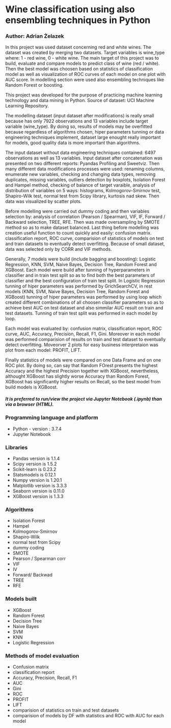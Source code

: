 # Wine classification using also ensembling techniques in Python
### Author: Adrian Żelazek

In this project was used dataset concerning red and white wines. The dataset was created by merging two datasets. Target variables is wine_type where: 1 - red wine, 0 - white wine.
The main target of this project was to build, evaluate and compare models to predict class of wine (red / white). Then the best model was choosen based on statistics of classification model as well as visualization of ROC curves of each model on one plot with AUC score. In modelling section were used also ensembling techniques like Random Forest or boosting.

This project was developed for the purpose of practicing machine learning technology and data mining in Python.
Source of dataset: UCI Machine Learning Repository.

The modelling dataset (input dataset after modifications) is really small because has only 7922 observations and 13 variables include target variable (wine_type). By doing so, results of models may be overfitted because regardless of algorithms chosen, hiper parameters tunning or data engineering techniques implement, dataset large enought really important for models, good quality data is more important than algorithms.

The input dataset without data engineering techniques contained: 6497 observations as well as 13 variables. Input dataset after concatenation was presented on two different reports: Pyandas Profiling and Sweetviz.
Then many different data modifications processes were used: renaming columns, enumerate new variables, checking and changing data types, removing duplicates, missing variables, outliers detection by boxplots, Isolation Forest and Hampel method, checking of balance of target varaible, analysis of distribution of variables on 5 ways: histograms, Kolmogorov-Smirnov test, Shapiro-Wilk test, normal test from Scipy library, kurtosis nad skew.
Then data was visualized by scatter plots.

Before modelling were carried out dummy coding and then variables selection by: analysis of correlation (Pearson / Spearman), VIF, IF, Forward / Backward selection, TREE, RFE. Then was made oversampling by SMOTE method so as to make dataset balanced. Last thing before modelling was creation useful function to count quickly and easily: confusion matrix. classification report, ROC curve, comparision of statistics of models on test and train datasets to eventually detect overfitting. Because of small dataset, data was selected only by CORR and VIF methods.

Generally, 7 models were build (include bagging and boosting): Logistic Regression, KNN, SVM, Naive Bayes, Decision Tree, Random Forest and XGBoost. Each model were build after tunning of hyperparameters in classifier and in train test split so as to find both the best parameters of classifier and the best configuration of train test split.
In Logistic Regression tunning of hiper parameters was performed by GrichSearchCV, in rest models (KNN, SVM, Naive Bayes, Decision Tree, Random Forest and XGBoost) tunning of hiper parameters was performed by using loop which created different combinations of all choosen classifier parameters so as to achieve best AUC on test dataset and also simmilar AUC result on train and test datasets. Tunning of train test split was performed in each model by loop.

Each model was evaluated by: confusion matrix, classification report, ROC curve, AUC, Accuracy, Precision, Recall, F1, Gini. Moreover in each model was performed comparision of results on train and test dataset to eventually detect overfitting. Moveorver 2 plots for easy business interpretaion was plot from each model: PROFIT, LIFT.

Finally statistics of models were compared on one Data Frame and on one ROC plot. By doing so, can say that Random FOrest presents the highest Accuracy and the highest Precision together with XGBoost, nevertheless, althought XGBoost has slightly worse Accuracy than Random Forest, XGBoost has significantly higher results on Recall, so the best model from build models is XGBoost.

##### It is preferred to run/view the project via Jupyter Notebook (.ipynb) than via a browser (HTML).

### Programming language and platform
* Python - version : 3.7.4
* Jupyter Notebook

### Libraries
* Pandas version is 1.1.4
* Scipy version is 1.5.2
* Scikit-learn is 0.23.2
* Statsmodels is 0.12.1
* Numpy version is 1.20.1
* Matplotlib version is 3.3.3
* Seaborn version is 0.11.0
* XGBoost version is 1.3.3

### Algorithms
* Isolation Forest
* Hampel
* Kolmogorov-Smirnov
* Shapiro-Wilk
* normal test from Scipy
* dummy coding
* SMOTE
* Pearson / Spearman corr
* VIF
* IV
* Forward/ Backwad
* TREE
* RFE

### Models built
* XGBoost
* Random Forest
* Decision Tree
* Naive Bayes
* SVM
* KNN
* Logistic Regression

### Methods of model evaluation
* Confusion matrix
* classification report
* Accuracy, Precision, Recall, F1
* AUC
* Gini
* ROC
* PROFIT
* LIFT
* comparision of statistics on train and test datasets
* comparision of models by DF with statistics and ROC with AUC for each model
